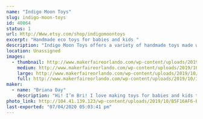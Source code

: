 ```yaml
---
name: "Indigo Moon Toys"
slug: indigo-moon-toys
id: 40064
status: 1
url: Http://Www.etsy.com/shop/indigomoontoys
excerpt: "Handmade eco toys for babies and kids "
description: "Indigo Moon Toys offers a variety of handmade toys made with natural materials."
location: Unassigned
images:
  - thumbnail: http://www.makerfaireorlando.com/wp-content/uploads/2019/10/3D96B7B3-7B23-4D4C-BFCD-A78C11B85612.jpeg
    medium: http://www.makerfaireorlando.com/wp-content/uploads/2019/10/3D96B7B3-7B23-4D4C-BFCD-A78C11B85612.jpeg
    large: http://www.makerfaireorlando.com/wp-content/uploads/2019/10/3D96B7B3-7B23-4D4C-BFCD-A78C11B85612.jpeg
    full: http://www.makerfaireorlando.com/wp-content/uploads/2019/10/3D96B7B3-7B23-4D4C-BFCD-A78C11B85612.jpeg
maker:
  - name: "Briana Day"
    description: "Hi! I’m Bri! I love making toys for babies and kids that are eco friendly and long lasting!"
photo_link: http://104.41.139.123/wp-content/uploads/2019/10/B5F16AF6-B75B-45B0-801B-641B885ED0C7-1024x1006.jpeg
last-exported: "07/04/2020 05:03:41 pm"
---
```


